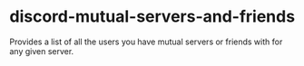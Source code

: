 # discord-mutual-servers-and-friends
Provides a list of all the users you have mutual servers or friends with for any given server.
